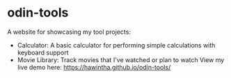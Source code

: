 # odin-tools
A website for showcasing my tool projects:
- Calculator: A basic calculator for performing simple calculations with keyboard support
- Movie Library: Track movies that I've watched or plan to watch
View my live demo here: https://hawintha.github.io/odin-tools/